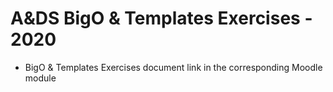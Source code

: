 # A&amp;DS BigO & Templates Exercises - 2020
-  BigO & Templates Exercises document link in the corresponding Moodle module
